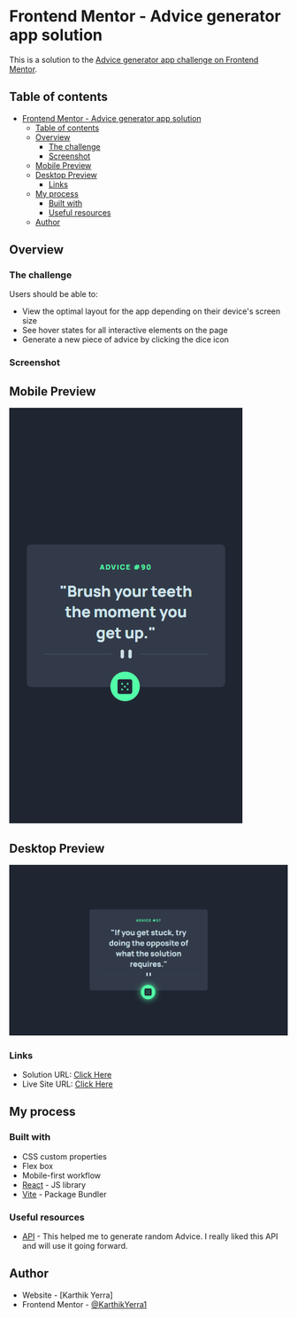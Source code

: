 # Frontend Mentor - Advice generator app solution

This is a solution to the [Advice generator app challenge on Frontend Mentor](https://www.frontendmentor.io/challenges/advice-generator-app-QdUG-13db).

## Table of contents

- [Frontend Mentor - Advice generator app solution](#frontend-mentor---advice-generator-app-solution)
  - [Table of contents](#table-of-contents)
  - [Overview](#overview)
    - [The challenge](#the-challenge)
    - [Screenshot](#screenshot)
  - [Mobile Preview](#mobile-preview)
  - [Desktop Preview](#desktop-preview)
    - [Links](#links)
  - [My process](#my-process)
    - [Built with](#built-with)
    - [Useful resources](#useful-resources)
  - [Author](#author)


## Overview

### The challenge

Users should be able to:

- View the optimal layout for the app depending on their device's screen size
- See hover states for all interactive elements on the page
- Generate a new piece of advice by clicking the dice icon

### Screenshot

## Mobile Preview

![Mobile Preview](./src/assets/mobile.png)

## Desktop Preview

![Desktop Preview](./src/assets/desktop.png)

### Links

- Solution URL: [Click Here](https://www.frontendmentor.io/solutions/advice-generator-J16lDMtiMa)
- Live Site URL: [Click Here](https://karthikyerra1.github.io/advice-generator/)

## My process

### Built with

- CSS custom properties
- Flex box
- Mobile-first workflow
- [React](https://reactjs.org/) - JS library
- [Vite](https://vite.dev/) - Package Bundler

### Useful resources

- [API](https://api.adviceslip.com/advice) - This helped me to generate random Advice. I really liked this API and will use it going forward.

## Author

- Website - [Karthik Yerra]
- Frontend Mentor - [@KarthikYerra1](https://www.frontendmentor.io/profile/KarthikYerra1)

